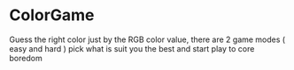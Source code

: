 # ColorGame
Guess the right color just by the RGB color value,
there are 2 game modes ( easy and hard ) pick what is suit you the best and start play to core boredom

